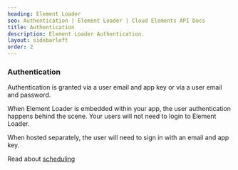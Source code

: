 ```yaml
---
heading: Element Loader
seo: Authentication | Element Loader | Cloud Elements API Docs
title: Authentication
description: Element Loader Authentication.
layout: sidebarleft
order: 2
---
```


### Authentication

Authentication is granted via a user email and app key or via a user email and password.

When Element Loader is embedded within your app, the user authentication happens behind the scene. Your users will not need to login to Element Loader.

When hosted separately, the user will need to sign in with an email and app key.

Read about [scheduling](scheduling.html)
